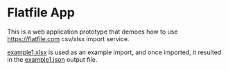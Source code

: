 # Flatfile App

This is a web application prototype that demoes how to use https://flatfile.com csv/xlsx import service.

[example1.xlsx](/example1.xlsx) is used as an example import, and once imported, it resulted in the [example1.json](/example1.json) output file.
